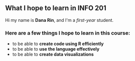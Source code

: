 ## What I hope to learn in INFO 201

Hi my name is **Dana Rin**, and I'm a *first-year* student.

### Here are a few things I hope to learn in this course:

- to be able to **create code using R efficiently**
- to be able to **use the language effectively**
- to be able to **create data visualizations**
